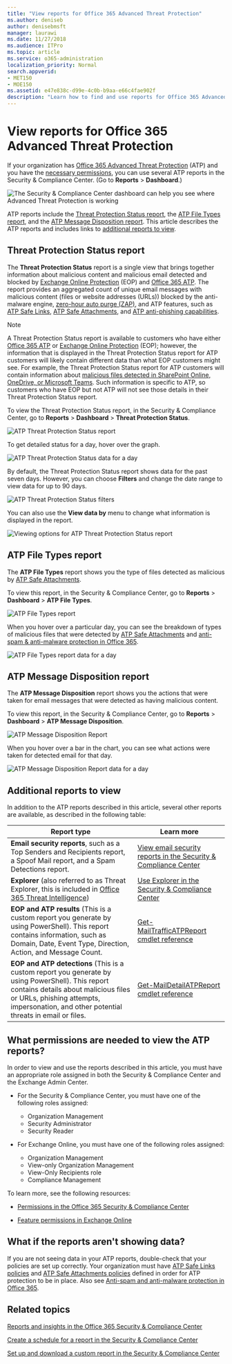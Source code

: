 ```yaml
---
title: "View reports for Office 365 Advanced Threat Protection"
ms.author: deniseb
author: denisebmsft
manager: laurawi
ms.date: 11/27/2018
ms.audience: ITPro
ms.topic: article
ms.service: o365-administration
localization_priority: Normal
search.appverid:
- MET150
- MOE150
ms.assetid: e47e838c-d99e-4c0b-b9aa-e66c4fae902f
description: "Learn how to find and use reports for Office 365 Advanced Threat Protection in the Security &amp; Compliance Center."
---
```


# View reports for Office 365 Advanced Threat Protection

If your organization has [Office 365 Advanced Threat Protection](office-365-atp.md) (ATP) and you have the [necessary permissions](#what-permissions-are-needed-to-view-these-reports), you can use several ATP reports in the Security &amp; Compliance Center. (Go to **Reports** \> **Dashboard**.)
  
![The Security &amp; Compliance Center dashboard can help you see where Advanced Threat Protection is working](media/6b213d34-adbb-44af-8549-be9a7e2db087.png)
  
ATP reports include the [Threat Protection Status report](#threat-protection-status-report), the [ATP File Types report](#atp-file-types-report), and the [ATP Message Disposition report](#atp-message-disposition-report). This article describes the ATP reports and includes links to [additional reports to view](#additional-reports-to-view).
  
## Threat Protection Status report

The **Threat Protection Status** report is a single view that brings together information about malicious content and malicious email detected and blocked by [Exchange Online Protection](eop/exchange-online-protection-overview.md) (EOP) and [Office 365 ATP](office-365-atp.md). The report provides an aggregated count of unique email messages with malicious content (files or website addresses (URLs)) blocked by the anti-malware engine, [zero-hour auto purge (ZAP)](zero-hour-auto-purge.md), and ATP features, such as [ATP Safe Links](atp-safe-links.md), [ATP Safe Attachments](atp-safe-attachments.md), and [ATP anti-phishing capabilities](atp-anti-phishing.md).

> [!NOTE]
> A Threat Protection Status report is available to customers who have either [Office 365 ATP](office-365-atp.md) or [Exchange Online Protection](eop/exchange-online-protection-eop.md) (EOP); however, the information that is displayed in the Threat Protection Status report for ATP customers will likely contain different data than what EOP customers might see. For example, the Threat Protection Status report for ATP customers will contain information about [malicious files detected in SharePoint Online, OneDrive, or Microsoft Teams](atp-for-spo-odb-and-teams.md). Such information is specific to ATP, so customers who have EOP but not ATP will not see those details in their Threat Protection Status report.
  
To view the Threat Protection Status report, in the Security &amp; Compliance Center, go to **Reports** \> **Dashboard** \> **Threat Protection Status**.
  
![ATP Threat Protection Status report](media/6bdd41eb-62e0-423b-9fd4-d1d5baf0cbd5.png)
  
To get detailed status for a day, hover over the graph.
  
![ATP Threat Protection Status data for a day](media/d5c2c6ad-c002-4985-a032-c866e46fdea8.png)
  
By default, the Threat Protection Status report shows data for the past seven days. However, you can choose **Filters** and change the date range to view data for up to 90 days. 
  
![ATP Threat Protection Status filters](media/4f703369-642b-402b-9758-b9c828283410.png)
  
You can also use the **View data by** menu to change what information is displayed in the report. 
  
![Viewing options for ATP Threat Protection Status report](media/4959bf8c-d192-4542-b00b-184e101e7513.png)
  
## ATP File Types report

The **ATP File Types** report shows you the type of files detected as malicious by [ATP Safe Attachments](atp-safe-attachments.md).
  
To view this report, in the Security &amp; Compliance Center, go to **Reports** \> **Dashboard** \> **ATP File Types**.
  
![ATP File Types report](media/6e3f5d33-79aa-4b2d-938c-6ef135d9e54c.png)
  
When you hover over a particular day, you can see the breakdown of types of malicious files that were detected by [ATP Safe Attachments](atp-safe-attachments.md) and [anti-spam &amp; anti-malware protection in Office 365](anti-spam-and-anti-malware-protection.md).
  
![ATP File Types report data for a day](media/10d18428-699a-41d2-a73e-be3a8214ada1.png)
  
## ATP Message Disposition report

The **ATP Message Disposition** report shows you the actions that were taken for email messages that were detected as having malicious content. 
  
To view this report, in the Security &amp; Compliance Center, go to **Reports** \> **Dashboard** \> **ATP Message Disposition**.
  
![ATP Message Disposition Report](media/b0ff65c4-53d3-496d-bafa-8937a5eb69e5.png)
  
When you hover over a bar in the chart, you can see what actions were taken for detected email for that day.
  
![ATP Message Disposition Report data for a day](media/68d2beb8-4b30-48c4-8ba6-5e8ab88ae456.png)
  
## Additional reports to view

In addition to the ATP reports described in this article, several other reports are available, as described in the following table:


|Report type  |Learn more  |
|---------|---------|
|**Email security reports**, such as a Top Senders and Recipients report, a Spoof Mail report, and a Spam Detections report. | [View email security reports in the Security &amp; Compliance Center](view-email-security-reports.md)        |
|**Explorer** (also referred to as Threat Explorer, this is included in [Office 365 Threat Intelligence](office-365-ti.md))     | [Use Explorer in the Security &amp; Compliance Center](use-explorer-in-security-and-compliance.md)        |
|**EOP and ATP results** (This is a custom report you generate by using PowerShell). This report contains information, such as Domain, Date, Event Type, Direction, Action, and Message Count.  | [Get-MailTrafficATPReport cmdlet reference](https://docs.microsoft.com/powershell/module/exchange/advanced-threat-protection/get-mailtrafficatpreport?view=exchange-ps) |
|**EOP and ATP detections** (This is a custom report you generate by using PowerShell). This report contains details about malicious files or URLs, phishing attempts, impersonation, and other potential threats in email or files.   | [Get-MailDetailATPReport cmdlet reference](https://docs.microsoft.com/powershell/module/exchange/advanced-threat-protection/get-maildetailatpreport?view=exchange-ps)        |

  
## What permissions are needed to view the ATP reports?

In order to view and use the reports described in this article, you must have an appropriate role assigned in both the Security &amp; Compliance Center and the Exchange Admin Center.

- For the Security &amp; Compliance Center, you must have one of the following roles assigned:
    - Organization Management
    - Security Administrator
    - Security Reader

- For Exchange Online, you must have one of the following roles assigned:
    - Organization Management
    - View-only Organization Management
    - View-Only Recipients role
    - Compliance Management

To learn more, see the following resources:

- [Permissions in the Office 365 Security &amp; Compliance Center](permissions-in-the-security-and-compliance-center.md)

- [Feature permissions in Exchange Online](https://docs.microsoft.com/exchange/permissions-exo/feature-permissions)
   
## What if the reports aren't showing data?

If you are not seeing data in your ATP reports, double-check that your policies are set up correctly. Your organization must have [ATP Safe Links policies](set-up-atp-safe-links-policies.md) and [ATP Safe Attachments policies](set-up-atp-safe-attachments-policies.md) defined in order for ATP protection to be in place. Also see [Anti-spam and anti-malware protection in Office 365](anti-spam-and-anti-malware-protection.md).
  
## Related topics

[Reports and insights in the Office 365 Security &amp; Compliance Center](reports-and-insights-in-security-and-compliance.md)
  
[Create a schedule for a report in the Security &amp; Compliance Center](create-a-schedule-for-a-report.md)
  
[Set up and download a custom report in the Security &amp; Compliance Center](set-up-and-download-a-custom-report.md)
  

